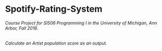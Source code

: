# Spotify-Rating-System

###### Course Project for SI506 Programming I in the University of Michigan, Ann Arbor, Fall 2016.

###### Calculate an Artist population score as an output.
